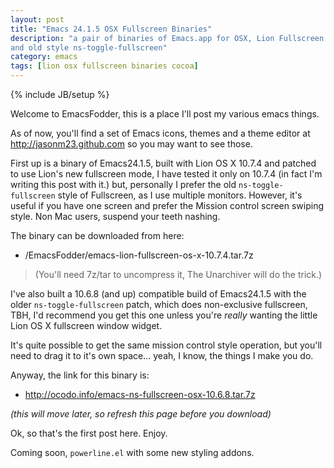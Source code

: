 ```yaml
---
layout: post
title: "Emacs 24.1.5 OSX Fullscreen Binaries"
description: "a pair of binaries of Emacs.app for OSX, Lion Fullscreen
and old style ns-toggle-fullscreen"
category: emacs
tags: [lion osx fullscreen binaries cocoa]
---
```

{% include JB/setup %}

Welcome to EmacsFodder, this is a place I'll post my various emacs
things.

As of now, you'll find a set of Emacs icons, themes and a theme editor
at http://jasonm23.github.com so you may want to see those.

First up is a binary of Emacs24.1.5, built with Lion OS X 10.7.4 and patched
to use Lion's new fullscreen mode, I have tested it only on 10.7.4 (in
fact I'm writing this post with it.) but, personally I prefer the old
`ns-toggle-fullscreen` style of Fullscreen, as I use multiple
monitors. However, it's useful if you have one screen and prefer the
Mission control screen swiping style. Non Mac users, suspend your
teeth nashing.

The binary can be downloaded from here:

* /EmacsFodder/emacs-lion-fullscreen-os-x-10.7.4.tar.7z

> (You'll need 7z/tar to uncompress it, The Unarchiver will do the trick.)

I've also built a 10.6.8 (and up) compatible build of Emacs24.1.5
with the older `ns-toggle-fullscreen` patch, which does non-exclusive
fullscreen, TBH, I'd recommend you get this one unless you're *really*
wanting the little Lion OS X fullscreen window widget.

It's quite possible to get the same mission control style operation,
but you'll need to drag it to it's own space... yeah, I know, the
things I make you do.

Anyway, the link for this binary is:

* http://ocodo.info/emacs-ns-fullscreen-osx-10.6.8.tar.7z

*(this will move later, so refresh this page before you download)*

Ok, so that's the first post here. Enjoy.

Coming soon, `powerline.el` with some new styling addons.

 
